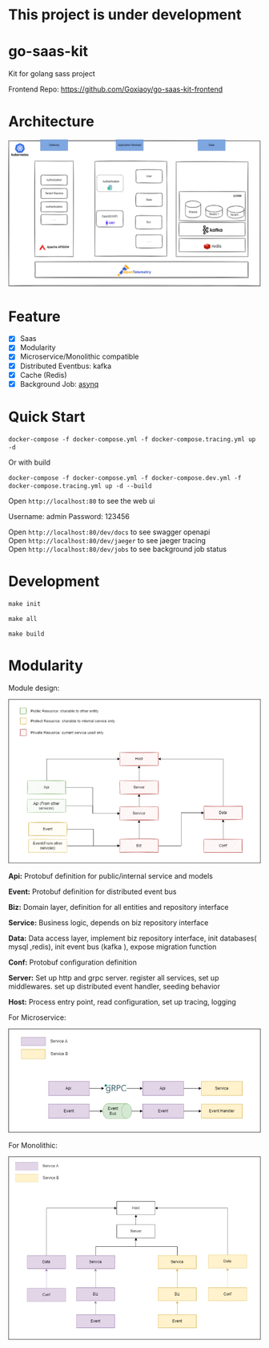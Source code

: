 # This project is under development

# go-saas-kit

Kit for golang sass project

Frontend Repo: https://github.com/Goxiaoy/go-saas-kit-frontend

# Architecture
![Architecture](https://github.com/goxiaoy/go-saas-kit/blob/main/docs/go-saas-kit.drawio.png?raw=true)

[//]: # (# Demo )

[//]: # (address http://saas.nihaosaoya.com &#40;Shanghai&#41;)

[//]: # (- **Host** Username:admin  Password:123456)

[//]: # (- **Separate Storage Tenant** domain:separateDbDemo Username:admin  Password:123456)

[//]: # (- **Shared Storage Tenant** domain:sharedDbDemo Username:admin  Password:123456)


# Feature

* [x] Saas
* [x] Modularity
* [x] Microservice/Monolithic compatible
* [x] Distributed Eventbus: kafka
* [x] Cache (Redis)
* [x] Background Job: [asynq](https://github.com/hibiken/asynq)

# Quick Start

```
docker-compose -f docker-compose.yml -f docker-compose.tracing.yml up -d
```

[//]: # (With hydra)

[//]: # (```)

[//]: # (docker-compose -f docker-compose.yml -f docker-compose.hydra.yml up -d)
[//]: # (```)
Or with build
```
docker-compose -f docker-compose.yml -f docker-compose.dev.yml -f docker-compose.tracing.yml up -d --build
```

Open `http://localhost:80` to see the web ui

Username: admin
Password: 123456

Open `http://localhost:80/dev/docs` to see swagger openapi  
Open `http://localhost:80/dev/jaeger` to see jaeger tracing  
Open `http://localhost:80/dev/jobs` to see background job status

# Development

```shell
make init
```
```shell
make all
```
```shell
make build
```

# Modularity

Module design: 

![Minimal](https://github.com/goxiaoy/go-saas-kit/blob/main/docs/minimal-module-design.drawio.png?raw=true)


**Api:** Protobuf definition for public/internal service and models

**Event:** Protobuf definition for distributed event bus

**Biz:** Domain layer, definition for all entities and repository interface

**Service:** Business logic, depends on biz repository interface

**Data:** Data access layer, implement biz repository interface, init databases( mysql ,redis), init event bus (kafka ), expose migration function

**Conf:** Protobuf configuration definition

**Server:** Set up http and grpc server. register all services, set up middlewares. set up distributed  event handler, seeding behavior

**Host:** Process entry point, read configuration, set up tracing, logging



For Microservice:

![Minimal](https://github.com/goxiaoy/go-saas-kit/blob/main/docs/microservice.drawio.png?raw=true)



For Monolithic:

![Minimal](https://github.com/goxiaoy/go-saas-kit/blob/main/docs/monolithic.drawio.png?raw=true)
